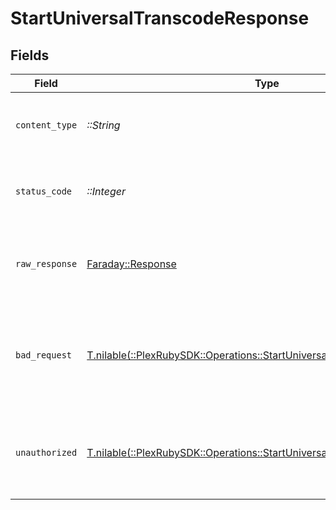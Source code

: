 # StartUniversalTranscodeResponse


## Fields

| Field                                                                                                                                       | Type                                                                                                                                        | Required                                                                                                                                    | Description                                                                                                                                 |
| ------------------------------------------------------------------------------------------------------------------------------------------- | ------------------------------------------------------------------------------------------------------------------------------------------- | ------------------------------------------------------------------------------------------------------------------------------------------- | ------------------------------------------------------------------------------------------------------------------------------------------- |
| `content_type`                                                                                                                              | *::String*                                                                                                                                  | :heavy_check_mark:                                                                                                                          | HTTP response content type for this operation                                                                                               |
| `status_code`                                                                                                                               | *::Integer*                                                                                                                                 | :heavy_check_mark:                                                                                                                          | HTTP response status code for this operation                                                                                                |
| `raw_response`                                                                                                                              | [Faraday::Response](https://www.rubydoc.info/gems/faraday/Faraday/Response)                                                                 | :heavy_check_mark:                                                                                                                          | Raw HTTP response; suitable for custom response parsing                                                                                     |
| `bad_request`                                                                                                                               | [T.nilable(::PlexRubySDK::Operations::StartUniversalTranscodeBadRequest)](../../models/operations/startuniversaltranscodebadrequest.md)     | :heavy_minus_sign:                                                                                                                          | Bad Request - A parameter was not specified, or was specified incorrectly.                                                                  |
| `unauthorized`                                                                                                                              | [T.nilable(::PlexRubySDK::Operations::StartUniversalTranscodeUnauthorized)](../../models/operations/startuniversaltranscodeunauthorized.md) | :heavy_minus_sign:                                                                                                                          | Unauthorized - Returned if the X-Plex-Token is missing from the header or query.                                                            |